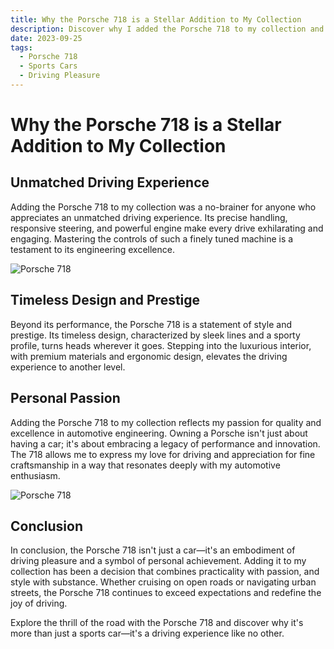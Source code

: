 ```yaml
---
title: Why the Porsche 718 is a Stellar Addition to My Collection
description: Discover why I added the Porsche 718 to my collection and what makes it stand out.
date: 2023-09-25
tags:
  - Porsche 718
  - Sports Cars
  - Driving Pleasure
---
```


# Why the Porsche 718 is a Stellar Addition to My Collection

## Unmatched Driving Experience

Adding the Porsche 718 to my collection was a no-brainer for anyone who appreciates an unmatched driving experience. Its precise handling, responsive steering, and powerful engine make every drive exhilarating and engaging. Mastering the controls of such a finely tuned machine is a testament to its engineering excellence.

![Porsche 718](/img/porsche-2.jpg)

## Timeless Design and Prestige

Beyond its performance, the Porsche 718 is a statement of style and prestige. Its timeless design, characterized by sleek lines and a sporty profile, turns heads wherever it goes. Stepping into the luxurious interior, with premium materials and ergonomic design, elevates the driving experience to another level.

## Personal Passion

Adding the Porsche 718 to my collection reflects my passion for quality and excellence in automotive engineering. Owning a Porsche isn't just about having a car; it's about embracing a legacy of performance and innovation. The 718 allows me to express my love for driving and appreciation for fine craftsmanship in a way that resonates deeply with my automotive enthusiasm.

![Porsche 718](/img/porsche.jpg)

## Conclusion

In conclusion, the Porsche 718 isn't just a car—it's an embodiment of driving pleasure and a symbol of personal achievement. Adding it to my collection has been a decision that combines practicality with passion, and style with substance. Whether cruising on open roads or navigating urban streets, the Porsche 718 continues to exceed expectations and redefine the joy of driving.

Explore the thrill of the road with the Porsche 718 and discover why it's more than just a sports car—it's a driving experience like no other.
